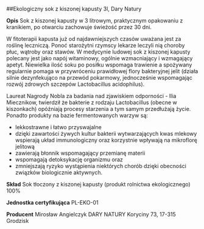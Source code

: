##Ekologiczny sok z kiszonej kapusty 3l, Dary Natury

**Opis** Sok z kiszonej kapusty w 3 litrowym, praktycznym opakowaniu z kranikiem, po otwarciu zachowuje świeżość przez 30 dni. 

W fitoterapii kapusta już od najdawniejszych czasów uważana jest za roślinę leczniczą. Ponoć starożytni rzymscy lekarze leczyli nią choroby płuc, wątroby oraz stawów. W medycynie ludowej sok z kiszonej kapusty polecany jest jako napój witaminowy, ogólnie wzmacniający i wzmagający apetyt. Niewielka ilość soku po posiłku wspomaga trawienie a spożywany regularnie pomaga w przywróceniu prawidłowej flory bakteryjnej jelit (działa silnie dezynfekująco na przewód pokarmowy, jednocześnie wspomagając rozwój zdrowych szczepów Lactobacillus acidophilus). 

Laureat Nagrody Nobla za badania nad zjawiskiem odporności - Ilia Miecznikow, twierdził że bakterie z rodzaju Lactobacillus (obecne w kiszonkach) opóźniają procesy starzenia a tym samym przedłużają życie.
Ponadto produkty na bazie fermentowanych warzyw są:
- lekkostrawne i łatwo przyswajalne 
- dzięki zawartości żywych kultur bakterii wytwarzających kwas mlekowy wspierają układ immunologiczny oraz korzystnie wpływają na mikroflorę jelitową
- zawierają błonnik wspomagający przemianę materii 
- wspomagają detoksykację organizmu oraz
- zmniejszają ryzyko wystąpienia niektórych chorób dzięki obecności związków biologicznie aktywnych.

**Skład** Sok tłoczony z kiszonej kapusty (produkt rolnictwa ekologicznego) 100%

**Jednostka certyfikująca** PL-EKO-01

**Producent** Mirosław Angielczyk DARY NATURY
Koryciny 73, 17-315 Grodzisk
